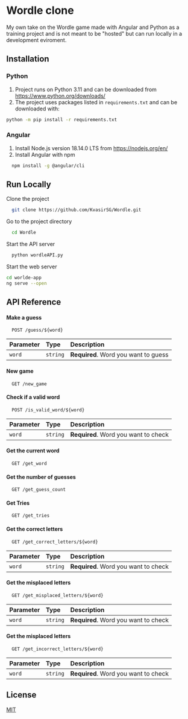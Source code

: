 
# Wordle clone 
My own take on the Wordle game made with Angular and Python as a training project and is not meant to be "hosted" but can run locally in a development eviroment.


## Installation

### Python
1. Project runs on Python 3.11 and can be downloaded from https://www.python.org/downloads/
2. The project uses packages listed in ``requirements.txt`` and can be downloaded with:
```bash
python -m pip install -r requirements.txt
```
### Angular
1. Install Node.js version 18.14.0 LTS from https://nodejs.org/en/
2. Install Angular with npm

```bash
  npm install -g @angular/cli
```

    
## Run Locally

Clone the project

```bash
  git clone https://github.com/KvasirSG/Wordle.git
```

Go to the project directory

```bash
  cd Wordle
```

Start the API server

```bash
  python wordleAPI.py
```

Start the web server

```bash
cd worlde-app
ng serve --open
```


## API Reference

#### Make a guess

```http
  POST /guess/${word}
```

| Parameter | Type     | Description                |
| :-------- | :------- | :------------------------- |
| `word` | `string` | **Required**. Word you want to guess |

#### New game

```http
  GET /new_game
```

#### Check if a valid word


```http
  POST /is_valid_word/${word}
```

| Parameter | Type     | Description                |
| :-------- | :------- | :------------------------- |
| `word` | `string` | **Required**. Word you want to check |

#### Get the current word


```http
  GET /get_word
```

#### Get the number of guesses


```http
  GET /get_guess_count
```

#### Get Tries


```http
  GET /get_tries
```

#### Get the correct letters


```http
  GET /get_correct_letters/${word}
```

| Parameter | Type     | Description                |
| :-------- | :------- | :------------------------- |
| `word` | `string` | **Required**. Word you want to check |

#### Get the misplaced letters


```http
  GET /get_misplaced_letters/${word}
```

| Parameter | Type     | Description                |
| :-------- | :------- | :------------------------- |
| `word` | `string` | **Required**. Word you want to check |

#### Get the misplaced letters


```http
  GET /get_incorrect_letters/${word}
```

| Parameter | Type     | Description                |
| :-------- | :------- | :------------------------- |
| `word` | `string` | **Required**. Word you want to check |


## License

[MIT](https://choosealicense.com/licenses/mit/)

